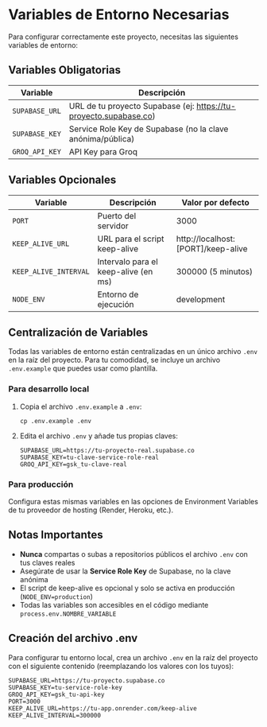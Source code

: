 # Variables de Entorno Necesarias

Para configurar correctamente este proyecto, necesitas las siguientes variables de entorno:

## Variables Obligatorias

| Variable | Descripción |
| --- | --- |
| `SUPABASE_URL` | URL de tu proyecto Supabase (ej: https://tu-proyecto.supabase.co) |
| `SUPABASE_KEY` | Service Role Key de Supabase (no la clave anónima/pública) |
| `GROQ_API_KEY` | API Key para Groq |

## Variables Opcionales

| Variable | Descripción | Valor por defecto |
| --- | --- | --- |
| `PORT` | Puerto del servidor | 3000 |
| `KEEP_ALIVE_URL` | URL para el script keep-alive | http://localhost:[PORT]/keep-alive |
| `KEEP_ALIVE_INTERVAL` | Intervalo para el keep-alive (en ms) | 300000 (5 minutos) |
| `NODE_ENV` | Entorno de ejecución | development |

## Centralización de Variables

Todas las variables de entorno están centralizadas en un único archivo `.env` en la raíz del proyecto. Para tu comodidad, se incluye un archivo `.env.example` que puedes usar como plantilla.

### Para desarrollo local

1. Copia el archivo `.env.example` a `.env`:
   ```
   cp .env.example .env
   ```

2. Edita el archivo `.env` y añade tus propias claves:
   ```
   SUPABASE_URL=https://tu-proyecto-real.supabase.co
   SUPABASE_KEY=tu-clave-service-role-real
   GROQ_API_KEY=gsk_tu-clave-real
   ```

### Para producción

Configura estas mismas variables en las opciones de Environment Variables de tu proveedor de hosting (Render, Heroku, etc.).

## Notas Importantes

- **Nunca** compartas o subas a repositorios públicos el archivo `.env` con tus claves reales
- Asegúrate de usar la **Service Role Key** de Supabase, no la clave anónima
- El script de keep-alive es opcional y solo se activa en producción (`NODE_ENV=production`)
- Todas las variables son accesibles en el código mediante `process.env.NOMBRE_VARIABLE`

## Creación del archivo .env

Para configurar tu entorno local, crea un archivo `.env` en la raíz del proyecto con el siguiente contenido (reemplazando los valores con los tuyos):

```
SUPABASE_URL=https://tu-proyecto.supabase.co
SUPABASE_KEY=tu-service-role-key
GROQ_API_KEY=gsk_tu-api-key
PORT=3000
KEEP_ALIVE_URL=https://tu-app.onrender.com/keep-alive
KEEP_ALIVE_INTERVAL=300000 